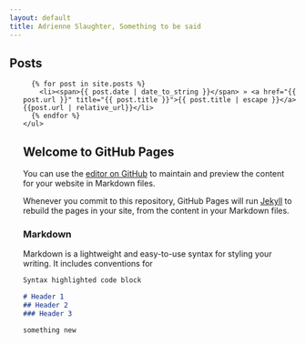 ```yaml
---
layout: default
title: Adrienne Slaughter, Something to be said
---
```


## Posts

<ul class="posts">

	  {% for post in site.posts %}
	    <li><span>{{ post.date | date_to_string }}</span> » <a href="{{ post.url }}" title="{{ post.title }}">{{ post.title | escape }}</a> {{post.url | relative_url}}</li>
	  {% endfor %}
	</ul>
  
  

## Welcome to GitHub Pages

You can use the [editor on GitHub](https://github.com/ahope/cs5520_project/edit/gh-pages/index.md) to maintain and preview the content for your website in Markdown files.

Whenever you commit to this repository, GitHub Pages will run [Jekyll](https://jekyllrb.com/) to rebuild the pages in your site, from the content in your Markdown files.

### Markdown

Markdown is a lightweight and easy-to-use syntax for styling your writing. It includes conventions for

```markdown
Syntax highlighted code block

# Header 1
## Header 2
### Header 3

something new
